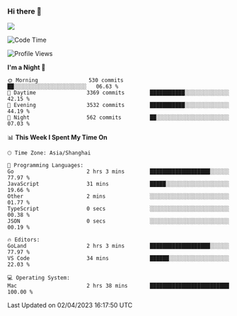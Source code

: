 ### Hi there 👋

<!--
**JJAYCHEN1e/jjaychen1e** is a ✨ _special_ ✨ repository because its `README.md` (this file) appears on your GitHub profile.

Here are some ideas to get you started:

- 🔭 I’m currently working on ...
- 🌱 I’m currently learning ...
- 👯 I’m looking to collaborate on ...
- 🤔 I’m looking for help with ...
- 💬 Ask me about ...
- 📫 How to reach me: ...
- 😄 Pronouns: ...
- ⚡ Fun fact: ...
-->

[![](https://github-readme-stats.vercel.app/api?username=jjaychen1e&show_icons=true)](https://github.com/jjaychen1e/github-readme-stats?count_private=true)

<!--START_SECTION:waka-->
![Code Time](http://img.shields.io/badge/Code%20Time-585%20hrs%2012%20mins-blue)

![Profile Views](http://img.shields.io/badge/Profile%20Views-1-blue)

**I'm a Night 🦉** 

```text
🌞 Morning                530 commits         ██░░░░░░░░░░░░░░░░░░░░░░░   06.63 % 
🌆 Daytime                3369 commits        ███████████░░░░░░░░░░░░░░   42.15 % 
🌃 Evening                3532 commits        ███████████░░░░░░░░░░░░░░   44.19 % 
🌙 Night                  562 commits         ██░░░░░░░░░░░░░░░░░░░░░░░   07.03 % 
```


📊 **This Week I Spent My Time On** 

```text
🕑︎ Time Zone: Asia/Shanghai

💬 Programming Languages: 
Go                       2 hrs 3 mins        ███████████████████░░░░░░   77.97 % 
JavaScript               31 mins             █████░░░░░░░░░░░░░░░░░░░░   19.66 % 
Other                    2 mins              ░░░░░░░░░░░░░░░░░░░░░░░░░   01.77 % 
TypeScript               0 secs              ░░░░░░░░░░░░░░░░░░░░░░░░░   00.38 % 
JSON                     0 secs              ░░░░░░░░░░░░░░░░░░░░░░░░░   00.19 % 

🔥 Editors: 
GoLand                   2 hrs 3 mins        ███████████████████░░░░░░   77.97 % 
VS Code                  34 mins             ██████░░░░░░░░░░░░░░░░░░░   22.03 % 

💻 Operating System: 
Mac                      2 hrs 38 mins       █████████████████████████   100.00 % 
```


 Last Updated on 02/04/2023 16:17:50 UTC
<!--END_SECTION:waka-->
